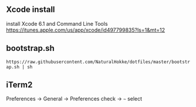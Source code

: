 ## Xcode install
install Xcode 6.1 and Command Line Tools
https://itunes.apple.com/us/app/xcode/id497799835?ls=1&mt=12

## bootstrap.sh
`https://raw.githubusercontent.com/NaturalHokke/dotfiles/master/bootstrap.sh | sh`

## iTerm2
Preferences -> General -> Preferences check -> `~` select
